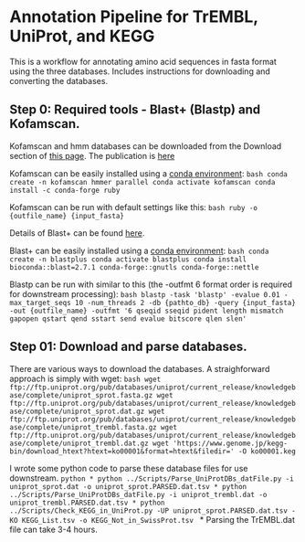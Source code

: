 # Annotation Pipeline for TrEMBL, UniProt, and KEGG

This is a workflow for annotating amino acid sequences in fasta format using
the three databases. Includes instructions for downloading and converting the
databases.

## Step 0: Required tools - Blast+ (Blastp) and Kofamscan.

Kofamscan and hmm databases can be downloaded from the Download section of [this
page](https://www.genome.jp/tools/kofamkoala/).
The publication is [here](https://academic.oup.com/bioinformatics/advance-article/doi/10.1093/bioinformatics/btz859/5631907)


Kofamscan can be easily installed using a [conda environment](https://docs.conda.io/en/latest/miniconda.html):
    ```bash
    conda create -n kofamscan hmmer parallel
    conda activate kofamscan
    conda install -c conda-forge ruby
    ```

Kofamscan can be run with default settings like this:
    ```bash
    ruby -o {outfile_name} {input_fasta}
    ```

Details of Blast+ can be found [here](https://blast.ncbi.nlm.nih.gov/Blast.cgi?PAGE_TYPE=BlastDocs&DOC_TYPE=Download).


Blast+ can be easily installed using a [conda environment](https://docs.conda.io/en/latest/miniconda.html):
    ```bash
    conda create -n blastplus
    conda activate blastplus
    conda install bioconda::blast=2.7.1 conda-forge::gnutls conda-forge::nettle
    ```

Blastp can be run with similar to this (the -outfmt 6 format order is required for downstream processing):
    ```bash
    blastp -task 'blastp' -evalue 0.01 -max_target_seqs 10 -num_threads 2 -db {pathto_db} -query {input_fasta} -out {outfile_name} -outfmt '6 qseqid sseqid pident length mismatch gapopen qstart qend sstart send evalue bitscore qlen slen'
    ```

## Step 01: Download and parse databases.

There are various ways to download the databases. A straighforward approach is simply with wget:
    ```bash
    wget ftp://ftp.uniprot.org/pub/databases/uniprot/current_release/knowledgebase/complete/uniprot_sprot.fasta.gz
    wget ftp://ftp.uniprot.org/pub/databases/uniprot/current_release/knowledgebase/complete/uniprot_sprot.dat.gz
    wget ftp://ftp.uniprot.org/pub/databases/uniprot/current_release/knowledgebase/complete/uniprot_trembl.fasta.gz
    wget ftp://ftp.uniprot.org/pub/databases/uniprot/current_release/knowledgebase/complete/uniprot_trembl.dat.gz
    wget 'https://www.genome.jp/kegg-bin/download_htext?htext=ko00001&format=htext&filedir=' -O ko00001.keg
    ```

I wrote some python code to parse these database files for use downstream.
    ```python
    * python ../Scripts/Parse_UniProtDBs_datFile.py -i uniprot_sprot.dat -o uniprot_sprot.PARSED.dat.tsv
    * python ../Scripts/Parse_UniProtDBs_datFile.py -i uniprot_trembl.dat -o  uniprot_trembl.PARSED.dat.tsv
    * python ../Scripts/Check_KEGG_in_UniProt.py -UP uniprot_sprot.PARSED.dat.tsv -KO KEGG_List.tsv -o KEGG_Not_in_SwissProt.tsv
    ```
    * Parsing the TrEMBL.dat file can take 3-4 hours.